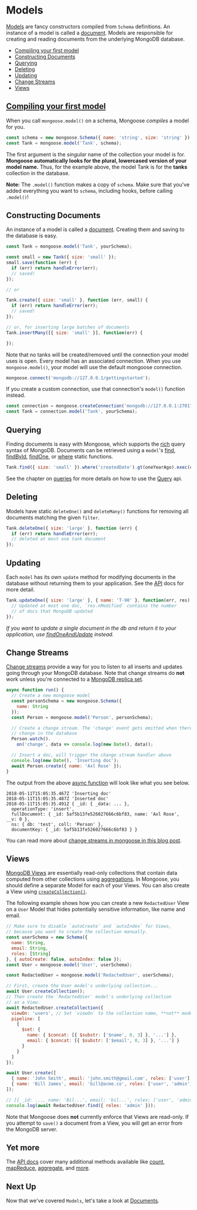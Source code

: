 # Models

[Models](api/model.html) are fancy constructors compiled from
`Schema` definitions. An instance of a model is called a
[document](documents.html). Models are responsible for creating and
reading documents from the underlying MongoDB database.

* [Compiling your first model](#compiling)
* [Constructing Documents](#constructing-documents)
* [Querying](#querying)
* [Deleting](#deleting)
* [Updating](#updating)
* [Change Streams](#change-streams)
* [Views](#views)

<h2 id="compiling"><a href="#compiling">Compiling your first model</a></h2>

When you call `mongoose.model()` on a schema, Mongoose _compiles_ a model
for you.

```javascript
const schema = new mongoose.Schema({ name: 'string', size: 'string' });
const Tank = mongoose.model('Tank', schema);
```

The first argument is the _singular_ name of the collection your model is
for. **Mongoose automatically looks for the plural, lowercased version of your model name.**
Thus, for the example above, the model Tank is for the **tanks** collection
in the database.

**Note:** The `.model()` function makes a copy of `schema`. Make sure that
you've added everything you want to `schema`, including hooks,
before calling `.model()`!

## Constructing Documents

An instance of a model is called a [document](documents.html). Creating
them and saving to the database is easy.

```javascript
const Tank = mongoose.model('Tank', yourSchema);

const small = new Tank({ size: 'small' });
small.save(function (err) {
  if (err) return handleError(err);
  // saved!
});

// or

Tank.create({ size: 'small' }, function (err, small) {
  if (err) return handleError(err);
  // saved!
});

// or, for inserting large batches of documents
Tank.insertMany([{ size: 'small' }], function(err) {

});
```

Note that no tanks will be created/removed until the connection your model
uses is open. Every model has an associated connection. When you use
`mongoose.model()`, your model will use the default mongoose connection.

```javascript
mongoose.connect('mongodb://127.0.0.1/gettingstarted');
```

If you create a custom connection, use that connection's `model()` function
instead.
```javascript
const connection = mongoose.createConnection('mongodb://127.0.0.1:27017/test');
const Tank = connection.model('Tank', yourSchema);
```

## Querying

Finding documents is easy with Mongoose, which supports the [rich](https://www.mongodb.com/docs/manual/reference/method/js-cursor/) query syntax of MongoDB.
Documents can be retrieved using a `model`'s [find](api/model.html#model_Model-find), [findById](api/model.html#model_Model-findById), [findOne](api/model.html#model_Model-findOne), or [where](api/model.html#model_Model-where) static functions.

```javascript
Tank.find({ size: 'small' }).where('createdDate').gt(oneYearAgo).exec(callback);
```

See the chapter on [queries](queries.html) for more details on how to use the [Query](api/query.html) api.

## Deleting

Models have static `deleteOne()` and `deleteMany()` functions
for removing all documents matching the given `filter`.

```javascript
Tank.deleteOne({ size: 'large' }, function (err) {
  if (err) return handleError(err);
  // deleted at most one tank document
});
```

## Updating

Each `model` has its own `update` method for modifying documents in the
database without returning them to your application. See the
[API](api/model.html#model_Model-updateOne) docs for more detail.

```javascript
Tank.updateOne({ size: 'large' }, { name: 'T-90' }, function(err, res) {
  // Updated at most one doc, `res.nModified` contains the number
  // of docs that MongoDB updated
});
```

_If you want to update a single document in the db and return it to your
application, use [findOneAndUpdate](api/model.html#model_Model-findOneAndUpdate)
instead._

## Change Streams

[Change streams](https://www.mongodb.com/docs/manual/changeStreams/) provide
a way for you to listen to all inserts and updates going through your
MongoDB database. Note that change streams do **not** work unless you're
connected to a [MongoDB replica set](https://www.mongodb.com/docs/manual/replication/).

```javascript
async function run() {
  // Create a new mongoose model
  const personSchema = new mongoose.Schema({
    name: String
  });
  const Person = mongoose.model('Person', personSchema);

  // Create a change stream. The 'change' event gets emitted when there's a
  // change in the database
  Person.watch().
    on('change', data => console.log(new Date(), data));

  // Insert a doc, will trigger the change stream handler above
  console.log(new Date(), 'Inserting doc');
  await Person.create({ name: 'Axl Rose' });
}
```

The output from the above [async function](http://thecodebarbarian.com/80-20-guide-to-async-await-in-node.js.html) will look like what you see below.

```no-highlight
2018-05-11T15:05:35.467Z 'Inserting doc'
2018-05-11T15:05:35.487Z 'Inserted doc'
2018-05-11T15:05:35.491Z { _id: { _data: ... },
  operationType: 'insert',
  fullDocument: { _id: 5af5b13fe526027666c6bf83, name: 'Axl Rose', __v: 0 },
  ns: { db: 'test', coll: 'Person' },
  documentKey: { _id: 5af5b13fe526027666c6bf83 } }
```

You can read more about [change streams in mongoose in this blog post](http://thecodebarbarian.com/a-nodejs-perspective-on-mongodb-36-change-streams.html#change-streams-in-mongoose).

## Views

[MongoDB Views](https://www.mongodb.com/docs/manual/core/views) are essentially read-only collections that contain data computed from other collections using [aggregations](api/aggregate.html).
In Mongoose, you should define a separate Model for each of your Views.
You can also create a View using [`createCollection()`](api/model.html#model_Model-createCollection).

The following example shows how you can create a new `RedactedUser` View on a `User` Model that hides potentially sensitive information, like name and email.

```javascript
// Make sure to disable `autoCreate` and `autoIndex` for Views,
// because you want to create the collection manually.
const userSchema = new Schema({
  name: String,
  email: String,
  roles: [String]
}, { autoCreate: false, autoIndex: false });
const User = mongoose.model('User', userSchema);

const RedactedUser = mongoose.model('RedactedUser', userSchema);

// First, create the User model's underlying collection...
await User.createCollection();
// Then create the `RedactedUser` model's underlying collection
// as a View.
await RedactedUser.createCollection({
  viewOn: 'users', // Set `viewOn` to the collection name, **not** model name.
  pipeline: [
    {
      $set: {
        name: { $concat: [{ $substr: ['$name', 0, 3] }, '...'] },
        email: { $concat: [{ $substr: ['$email', 0, 3] }, '...'] }
      }
    }
  ]
});

await User.create([
  { name: 'John Smith', email: 'john.smith@gmail.com', roles: ['user'] },
  { name: 'Bill James', email: 'bill@acme.co', roles: ['user', 'admin'] }
]);

// [{ _id: ..., name: 'Bil...', email: 'bil...', roles: ['user', 'admin'] }]
console.log(await RedactedUser.find({ roles: 'admin' }));
```

Note that Mongoose does **not** currently enforce that Views are read-only.
If you attempt to `save()` a document from a View, you will get an error from the MongoDB server.

## Yet more

The [API docs](api/model.html#model_Model) cover many additional methods available like [count](api/model.html#model_Model-count), [mapReduce](api/model.html#model_Model-mapReduce), [aggregate](api/model.html#model_Model-aggregate), and [more](api/model.html#model_Model-findOneAndRemove).

## Next Up

Now that we've covered `Models`, let's take a look at [Documents](documents.html).
